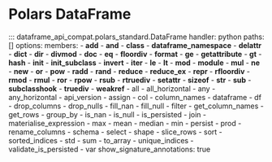# Polars DataFrame
::: dataframe_api_compat.polars_standard.DataFrame
    handler: python
    paths: []
    options:
      members:
      - __add__
      - __and__
      - __class__
      - __dataframe_namespace__
      - __delattr__
      - __dict__
      - __dir__
      - __divmod__
      - __doc__
      - __eq__
      - __floordiv__
      - __format__
      - __ge__
      - __getattribute__
      - __gt__
      - __hash__
      - __init__
      - __init_subclass__
      - __invert__
      - __iter__
      - __le__
      - __lt__
      - __mod__
      - __module__
      - __mul__
      - __ne__
      - __new__
      - __or__
      - __pow__
      - __radd__
      - __rand__
      - __reduce__
      - __reduce_ex__
      - __repr__
      - __rfloordiv__
      - __rmod__
      - __rmul__
      - __ror__
      - __rpow__
      - __rsub__
      - __rtruediv__
      - __setattr__
      - __sizeof__
      - __str__
      - __sub__
      - __subclasshook__
      - __truediv__
      - __weakref__
      - all
      - all_horizontal
      - any
      - any_horizontal
      - api_version
      - assign
      - col
      - column_names
      - dataframe
      - df
      - drop_columns
      - drop_nulls
      - fill_nan
      - fill_null
      - filter
      - get_column_names
      - get_rows
      - group_by
      - is_nan
      - is_null
      - is_persisted
      - join
      - materialise_expression
      - max
      - mean
      - median
      - min
      - persist
      - prod
      - rename_columns
      - schema
      - select
      - shape
      - slice_rows
      - sort
      - sorted_indices
      - std
      - sum
      - to_array
      - unique_indices
      - validate_is_persisted
      - var
      show_signature_annotations: true
